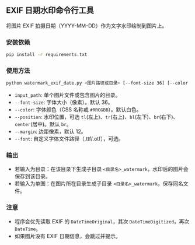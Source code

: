 ## EXIF 日期水印命令行工具

将图片 EXIF 拍摄日期（YYYY-MM-DD）作为文字水印绘制到图片上。

### 安装依赖

```bash
pip install -r requirements.txt
```

### 使用方法

```bash
python watermark_exif_date.py <图片路径或目录> [--font-size 36] [--color "#FFFFFF"] [--position br] [--margin 12] [--font /path/to/font.ttf]
```

- `input_path`: 单个图片文件或包含图片的目录。
- `--font-size`: 字体大小（像素）。默认 36。
- `--color`: 字体颜色（CSS 名称或 `#RRGGBB`）。默认白色。
- `--position`: 水印位置，可选 `tl`(左上)、`tr`(右上)、`bl`(左下)、`br`(右下)、`center`(居中)。默认 `br`。
- `--margin`: 边距像素，默认 12。
- `--font`: 自定义字体文件路径（.ttf/.otf），可选。

### 输出

- 若输入为目录：在该目录下生成子目录 `<目录名>_watermark`，水印后的图片会保存到该目录。
- 若输入为单图：在图片所在目录生成子目录 `<目录名>_watermark`，保存同名文件。

### 注意

- 程序会优先读取 EXIF 的 `DateTimeOriginal`，其次 `DateTimeDigitized`，再次 `DateTime`。
- 如果图片没有 EXIF 日期信息，会跳过并提示。


